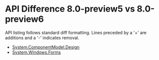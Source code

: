 # API Difference 8.0-preview5 vs 8.0-preview6

API listing follows standard diff formatting.
Lines preceded by a '+' are additions and a '-' indicates removal.

* [System.ComponentModel.Design](8.0-preview6_System.ComponentModel.Design.md)
* [System.Windows.Forms](8.0-preview6_System.Windows.Forms.md)
